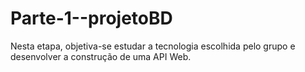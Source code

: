 # Parte-1--projetoBD
Nesta etapa, objetiva-se  estudar a tecnologia escolhida pelo grupo e desenvolver a construção de uma API Web.
